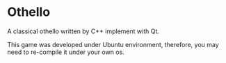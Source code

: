 Othello
=======

A classical othello written by C++ implement with Qt.

This game was developed under Ubuntu environment, therefore, you may need to re-compile it under your own os.
